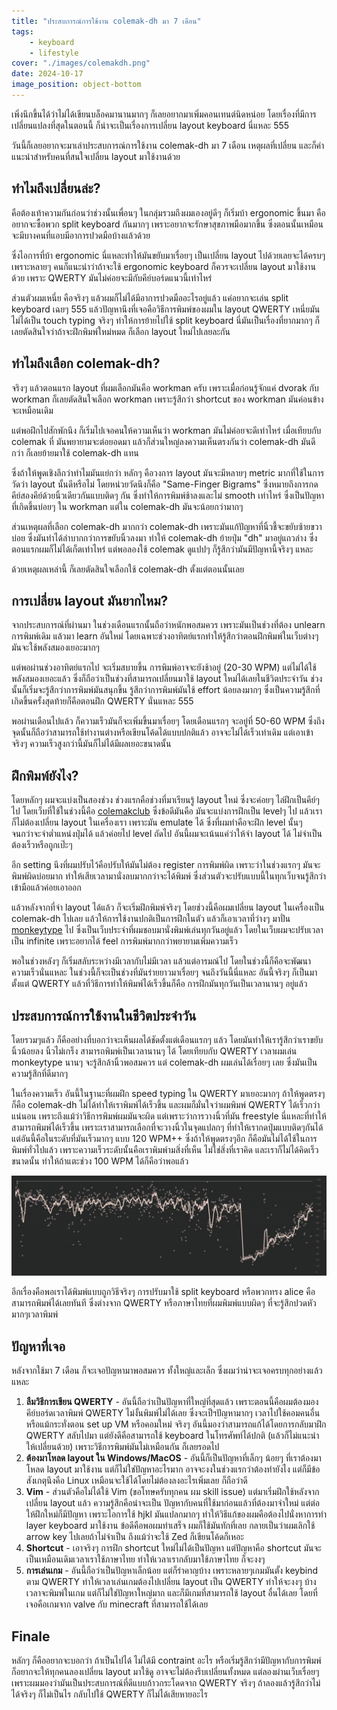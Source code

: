 ```yaml
---
title: "ประสบการณ์การใช้งาน colemak-dh มา 7 เดือน"
tags:
    - keyboard
    - lifestyle
cover: "./images/colemakdh.png"
date: 2024-10-17
image_position: object-bottom
---
```


เพิ่งนึกขึ้นได้ว่าไม่ได้เขียนบล็อคมานานมากๆ ก็เลยอยากมาเพิ่มคอนเทนต์นิดหน่อย โดยเรื่องที่มีการเปลี่ยนแปลงที่สุดในตอนนี้
ก็น่าจะเป็นเรื่องการเปลี่ยน layout keyboard นี่แหละ 555

วันนี้ก็เลยอยากจะมาเล่าประสบการณ์การใช้งาน colemak-dh มา 7 เดือน เหตุผลที่เปลี่ยน และก็คำแนะนำสำหรับคนที่สนใจเปลี่ยน layout มาใช้งานด้วย

## ทำไมถึงเปลี่ยนล่ะ?

คือต้องเท้าความกันก่อนว่าช่วงนั้นเพื่อนๆ ในกลุ่มรวมถึงผมเองอยู่ดีๆ ก็เริ่มบ้า ergonomic ขึ้นมา คืออยากจะซื้อพวก
split keyboard กันมากๆ เพราะอยากจะรักษาสุขภาพมือมากขึ้น ซึ่งตอนนั้นเหมือนจะมีบางคนที่แอบมีอาการปวดมือบ้างแล้วด้วย

ซึ่งไอการที่บ้า ergonomic นี่แหละทำให้มันขยับมาเรื่อยๆ เป็นเปลี่ยน layout ไปด้วยเลยจะได้ครบๆ
เพราะหลายๆ คนก็แนะนำว่าถ้าจะใช้ ergonomic keyboard ก็ควรจะเปลี่ยน layout มาใช้งานด้วย
เพราะ QWERTY มันไม่ค่อยจะมีกับคีย์บอร์ดแนวนี้เท่าไหร่

ส่วนตัวผมเหนี่ย คือจริงๆ แล้วผมก็ไม่ได้มีอาการปวดมืออะไรอยู่แล้ว แค่อยากจะเล่น split keyboard เฉยๆ 555
แล้วปัญหานึงที่เจอคือวิธีการพิมพ์ของผมใน layout QWERTY เหนี่ยมันไม่ได้เป็น touch typing จริงๆ
ทำให้การย้ายไปใช้ split keyboard นี่มันเป็นเรื่องที่ยากมากๆ
ก็เลยตัดสินใจว่าถ้าจะฝึกพิมพ์ใหม่หมด ก็เลือก layout ใหม่ไปเลยละกัน

## ทำไมถึงเลือก colemak-dh?

จริงๆ แล้วตอนแรก layout ที่ผมเลือกมันคือ workman ครับ เพราะเมื่อก่อนรู้จักแค่ dvorak กับ workman
ก็เลยตัดสินใจเลือก workman เพราะรู้สึกว่า shortcut ของ workman มันค่อนข้างจะเหมือนเดิม

แต่พอฝึกไปสักพักนึง ก็เริ่มไปเจอคนให้ความเห็นว่า workman มันไม่ค่อยจะดีเท่าไหร่ เมื่อเทียบกับ colemak ที่
มันพยายามจะต่อยอดมา แล้วก็ส่วนใหญ่ลงความเห็นตรงกันว่า colemak-dh มันดีกว่า ก็เลยย้ายมาใช้ colemak-dh แทน

ซึ่งถ้าให้พูดเชิงลึกว่าทำไมมันแย่กว่า หลักๆ คือวงการ layout มันจะมีหลายๆ metric มากที่ใช้ในการวัดว่า layout นั้นดีหรือไม่
โดยหน่วยวัดนึงก็คือ "Same-Finger Bigrams" ซึ่งหมายถึงการกดคีย์สองคีย์ด้วยนิ้วเดียวกันแบบติดๆ กัน
ซึ่งทำให้การพิมพ์ช้าลงและไม่ smooth เท่าไหร่ ซึ่งเป็นปัญหาที่เกิดขึ้นบ่อยๆ ใน workman แต่ใน colemak-dh มันจะน้อยกว่ามากๆ

ส่วนเหตุผลที่เลือก colemak-dh มากกว่า colemak-dh เพราะมันแก้ปัญหาที่นิ้วชี้จะขยับซ้ายขวาบ่อย
ซึ่งมันทำได้ลำบากกว่าการขยับนิ้วลงมา ทำให้ colemak-dh ย้ายปุ่ม "dh" มาอยู่แถวล่าง
ซึ่งตอนแรกผมก็ไม่ได้เก็ตเท่าไหร่ แต่พอลองใช้ colemak ดูแปปๆ ก็รู้สึกว่ามันมีปัญหานี้จริงๆ แหละ

ด้วยเหตุผลเหล่านี้ ก็เลยตัดสินใจเลือกใช้ colemak-dh ตั้งแต่ตอนนั้นเลย

## การเปลี่ยน layout มันยากไหม?

จากประสบการณ์ที่ผ่านมา ในช่วงเดือนแรกนั้นถือว่าหนักพอสมควร เพราะมันเป็นช่วงที่ต้อง unlearn การพิมพ์เดิม
แล้วมา learn อันใหม่ โดยเฉพาะช่วงอาทิตย์แรกทำให้รู้สึกว่าตอนฝึกพิมพ์ในเว็บต่างๆ มันจะใช้พลังสมองเยอะมากๆ

แต่พอผ่านช่วงอาทิตย์แรกไป จะเริ่มสบายขึ้น การพิมพ์อาจจะยังช้าอยู่ (20-30 WPM) แต่ไม่ได้ใช้พลังสมองเยอะแล้ว
ซึ่งก็ถือว่าเป็นช่วงที่สามารถเปลี่ยนมาใช้ layout ใหม่ได้เลยในชีวิตประจำวัน
ช่วงนั้นก็เริ่มจะรู้สึกว่าการพิมพ์มันสนุกขึ้น รู้สึกว่าการพิมพ์มันใช้ effort น้อยลงมากๆ
ซึ่งเป็นความรู้สึกที่เกิดขึ้นครั้งสุดท้ายก็คือตอนฝึก QWERTY นั่นแหละ 555

พอผ่านเดือนไปแล้ว ก็ความเร็วมันก็จะเพิ่มขึ้นมาเรื่อยๆ โดยเดือนแรกๆ จะอยู่ที่ 50-60 WPM
ซึ่งถึงจุดนั้นก็ถือว่าสามารถใช้ทำงานต่างหรือเขียนโค้ดได้แบบปกติแล้ว อาจจะไม่ได้เร็วเท่าเดิม
แต่เอาเข้าจริงๆ ความเร็วสูงกว่านี้มันก็ไม่ได้มีผลเยอะขนาดนั้น

## ฝึกพิมพ์ยังไง?

โดยหลักๆ ผมจะแบ่งเป็นสองช่วง ช่วงแรกคือช่วงที่มาเรียนรู้ layout ใหม่ ซึ่งจะค่อยๆ ไล่ฝึกเป็นคีย์ๆ ไป
โดยเว็บที่ใช้ในช่วงนี้คือ [colemakclub](https://gnusenpai.net/colemakclub/) ซึ่งข้อดีมันคือ
มันจะแบ่งการฝึกเป็น levelๆ ไป แล้วเราก็ไม่ต้องเปลี่ยน layout ในเครื่องเรา เพราะมัน emulate ได้
ซึ่งที่ผมทำคือจะฝึก level นั้นๆ จนกว่าจะจำต่ำแหน่งปุ่มได้ แล้วค่อยไป level ถัดไป
อันนี้ผมจะเน้นแค่ว่าให้จำ layout ได้ ไม่จำเป็นต้องเร็วหรือถูกเป๊ะๆ

อีก setting นึงที่ผมปรับไว้คือปรับให้มันไม่ต้อง register การพิมพ์ผิด เพราะว่าในช่วงแรกๆ มันจะพิมพ์ผิดบ่อยมาก
ทำให้เสียเวลามานั่งลบมากกว่าจะได้พิมพ์ ซึ่งส่วนตัวจะปรับแบบนี้ในทุกเว็บจนรู้สึกว่าเข้ามือแล้วค่อยเอาออก

แล้วหลังจากที่จำ layout ได้แล้ว ก็จะเริ่มฝึกพิมพ์จริงๆ โดยช่วงนี้คือผมเปลี่ยน layout ในเครื่องเป็น colemak-dh
ไปเลย แล้วให้การใช้งานปกติเป็นการฝึกในตัว แล้วก็เอาเวลาที่ว่างๆ มาปั่น [monkeytype](https://monkeytype.com/)
ไป ซึ่งเป็นเว็บประจำที่ผมชอบมานั่งพิมพ์เล่นทุกวันอยู่แล้ว โดยในเว็บผมจะปรับเวลาเป็น infinite
เพราะอยากได้ feel การพิมพ์มากกว่าพยายามเพิ่มความเร็ว

พอในช่วงหลังๆ ก็เริ่มสลับระหว่างมีเวลากับไม่มีเวลา แล้วแต่อารมณ์ไป โดยในช่วงนี้ก็คือจะพัฒนาความเร็วนั่นแหละ
ในช่วงนี้ก็จะเป็นช่วงที่มันร่ายยาวมาเรื่อยๆ จนถึงวันนี้นี่แหละ อันนี้จริงๆ ก็เป็นมาตั้งแต่ QWERTY แล้วที่วิธีการทำให้พิมพ์ได้เร็วขึ้นก็คือ
การฝึกมันทุกวันเป็นเวลานานๆ อยู่แล้ว

## ประสบการณ์การใช้งานในชีวิตประจำวัน

โดยรวมๆแล้ว ก็คืออย่างที่บอกว่าจะเห็นผลได้ชัดตั้งแต่เดือนแรกๆ แล้ว โดยมันทำให้เรารู้สึกว่าเราขยับนิ้วน้อยลง
นิ้วไม่เกร็ง สามารถพิมพ์เป็นเวลานานๆ ได้ โดยเทียบกับ QWERTY เวลาผมเล่น monkeytype นานๆ จะรู้สึกล้านิ้วพอสมควร
แต่ colemak-dh ผมเล่นได้เรื่อยๆ เลย ซึ่งมันเป็นความรู้สึกที่ดีมากๆ

ในเรื่องความเร็ว อันนี้ในฐานะที่ผมฝึก speed typing ใน QWERTY มาเยอะมากๆ ถ้าให้พูดตรงๆ ก็คือ colemak-dh ไม่ได้ทำให้เราพิมพ์ได้เร็วขึ้น
และผมก็มั่นใจว่าผมพิมพ์ QWERTY ได้เร็วกว่าแน่นอน เพราะถึงแม้ว่าวิธีการพิมพ์ผมมันจะผิด แต่เพราะว่าการวางนิ้วที่มัน freestyle
นี่แหละที่ทำให้สามารถพิมพ์ได้เร็วขึ้น เพราะเราสามารถเลือกที่จะวางนิ้วในจุดแปลกๆ ที่ทำให้เรากดปุ่มแบบติดๆกันได้
แต่อันนี้คือในระดับที่มันเร็วมากๆ แบบ 120 WPM++ ซึ่งถ้าให้พูดตรงๆอีก ก็คือมันไม่ได้ใช้ในการพิมพ์ทั่วไปแล้ว
เพราะความเร็วระดับนั้นคือเราพิมพ์ามสิ่งที่เห็น ไม่ใช่สิ่งที่เราคิด และเราก็ไม่ได้คิดเร็วขนาดนั้น ทำให้ถ้าแตะช่วง 100 WPM ได้ก็คือว่าพอแล้ว

![WPM Graph](./images/wpm.png)

อีกเรื่องคือพอเราได้พิมพ์แบบถูกวิธีจริงๆ การปรับมาใช้ split keyboard หรือพวกทรง alice คือสามารถพิมพ์ได้เลยทันที
ซึ่งต่างจาก QWERTY หรือภาษาไทยที่ผมพิมพ์แบบผิดๆ ที่จะรู้สึกปวดหัวมากๆเวลาพิมพ์

## ปัญหาที่เจอ

หลังจากใช้มา 7 เดือน ก็จะเจอปัญหามาพอสมควร ทั้งใหญ่และเล็ก ซึ่งผมว่าน่าจะเจอครบทุกอย่างแล้วแหละ

1. **ลืมวิธีการเขียน QWERTY** -
   อันนี้ถือว่าเป็นปัญหาที่ใหญ่ที่สุดแล้ว เพราะตอนนี้คือผมต้องมองคีย์บอร์ดเวลาพิมพ์ QWERTY ไม่งั้นพิมพ์ไม่ได้เลย ซึ่งจะเป็ฯปัญหามากๆ
   เวลาไปใช้คอมคนอื่น หรือแม้กระทั่งตอน set up VM หรือคอมใหม่ จริงๆ อันนี้มองว่าสามารถแก้ได้โดยการกลับมาฝึก QWERTY สลับไปมา
   แต่ยังดีคือสามารถใช้ keyboard ในโทรศัพท์ได้ปกติ (แล้วก็ไม่แนะนำให้เปลี่ยนด้วย) เพราะวิธีการพิมพ์มันไม่เหมือนกัน ก็เลยรอดไป
2. **ต้องมาโหลด layout ใน Windows/MacOS** -
   อันนี้ก็เป็นปัญหาที่เล็กๆ น้อยๆ ที่เราต้องมาโหลด layout มาใช้งาน แต่ก็ไม่ใช่ปัญหาอะไรมาก อาจจะงงในช่วงแรกว่าต้องทำยังไง
   แต่ก็มีข้อสังเกตุนึงคือ Linux เหมือนจะใช้ได้โดยไม่ต้องลงอะไรเพิ่มเลย ก็ถือว่าดี
3. **Vim** -
   ส่วนตัวคือไม่ได้ใช้ Vim (ขอโทษครับทุกคน ผม skill issue) แต่มาเริ่มฝึกใช้หลังจากเปลี่ยน layout แล้ว ความรู้สึกคือน่าจะเป็น
   ปัญหากับคนที่ใช้มาก่อนแล้วที่ต้องมาจำใหม่ แต่ต่อให้ฝึกใหม่ก็มีปัญหา
   เพราะไอการใช้ hjkl มันแปลกมากๆ ทำให้วิธีแก้ของผมคือต้องไปนั่งหาการทำ layer keyboard มาใช้งาน ข้อดีคือพอผมทำเสร็จ
   ผมก็ใช้มันทักที่เลย กลายเป็นว่าผมเลิกใช้ arrow key ไปเลยถ้าไม่จำเป็น ถึงแม้ว่าจะใช้ Zed ก็เขียนโค้ดก็เหอะ
4. **Shortcut** -
   เอาจริงๆ การฝึก shortcut ใหม่ไม่ได้เป็นปัญหา แต่ปัญหาคือ shortcut มันจะเป็นเหมือนเดิมเวลาเราใช้ภาษาไทย
   ทำให้เวลาเรากลับมาใช้ภาษาไทย ก็จะงงๆ
5. **การเล่นเกม** -
   อันนี้ถือว่าเป็นปัญหาเล็กน้อย แต่ก็รำคาญบ้าง เพราะหลายๆเกมมันตั้ง keybind ตาม QWERTY ทำให้เวลาเล่นเกมต้องไปเปลี่ยน layout
   เป็น QWERTY ทำให้จะงงๆ บ้างเวลาจะพิมพ์ในเกม แต่ก็ไม่ใช่ปัญหาใหญ่มาก และก็มีเกมที่สามารถใช้ layout อื่นได้เลย
   โดยที่เจอคือเกมจาก valve กับ minecraft ที่สามารถใช้ได้เลย

## Finale

หลักๆ ก็คืออยากจะบอกว่า ถ้าเป็นไปได้ ไม่ได้มี contraint อะไร หรือเริ่มรู้สึกว่ามีปัญหากับการพิมพ์
ก็อยากจะให้ทุกคนลองเปลี่ยน layout มาใช้ดู อาจจะไม่ต้องรีบเปลี่ยนทั้งหมด แต่ลองผ่านเว็บเรื่อยๆ
เพราะผมมองว่ามันเป็นประสบการณ์ที่ดีแบบก้าวกระโดดจาก QWERTY จริงๆ
ถ้าลองแล้วรู้สึกว่าไม่ได้จริงๆ ก็ไม่เป็นไร กลับไปใช้ QWERTY ก็ไม่ได้เสียหายอะไร
